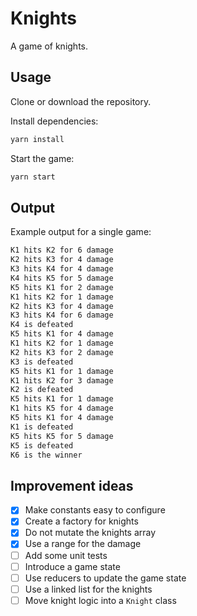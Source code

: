 # Knights

A game of knights.

## Usage

Clone or download the repository.

Install dependencies:

```sh
yarn install
```

Start the game:

```sh
yarn start
```

## Output

Example output for a single game:

```sh
K1 hits K2 for 6 damage
K2 hits K3 for 4 damage
K3 hits K4 for 4 damage
K4 hits K5 for 5 damage
K5 hits K1 for 2 damage
K1 hits K2 for 1 damage
K2 hits K3 for 4 damage
K3 hits K4 for 6 damage
K4 is defeated
K5 hits K1 for 4 damage
K1 hits K2 for 1 damage
K2 hits K3 for 2 damage
K3 is defeated
K5 hits K1 for 1 damage
K1 hits K2 for 3 damage
K2 is defeated
K5 hits K1 for 1 damage
K1 hits K5 for 4 damage
K5 hits K1 for 4 damage
K1 is defeated
K5 hits K5 for 5 damage
K5 is defeated
K6 is the winner
```

## Improvement ideas

* [x] Make constants easy to configure
* [x] Create a factory for knights
* [x] Do not mutate the knights array
* [x] Use a range for the damage
* [ ] Add some unit tests
* [ ] Introduce a game state
* [ ] Use reducers to update the game state
* [ ] Use a linked list for the knights
* [ ] Move knight logic into a `Knight` class
